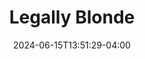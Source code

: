 ---
title: Legally Blonde
Theatre: Amelia Musical Playhouse
Venue: Amelia Musical Playhouse
Season: 11
date: 2024-06-15T13:51:29-04:00
opening_date: 2024-07-05
closing_date: 2024-07-20
showtimes:
  - 2024-07-05 19:30:00
  - 2024-07-06 19:30:00
  - 2024-07-07 14:30:00
  - 2024-07-11 19:30:00
  - 2024-07-12 19:30:00
  - 2024-07-13 19:30:00
  - 2024-07-14 14:30:00
  - 2024-07-19 19:30:00
  - 2024-07-20 19:30:00
  - 2024-07-21 14:30:00
featured_image: 2024-Legally-Blonde-The-Musical.webp
featured_image_alt: "Poster for *Legally Blonde* showcasing a vibrant pink design with a graduation cap and a high-heeled shoe, reflecting the theme of the musical. The text highlights music and lyrics by Laurence O'Keefe and Nell Benjamin, based on the novel by Amanda Brown and the MGM motion picture."
featured_image_caption: "*Legally Blonde* dazzles with its bright pink charm and witty story, capturing the journey of Elle Woods as she tackles stereotypes and scandal in pursuit of her dreams."
featured_image_attr: Bill Ivins
featured_image_attr_link: https://www.ivinsink.com/program-covers
playbill:
Website: https://ameliamusicalplayhouse.com/performances/legally-blonde/
Tickets: https://904tix.com/organizations/amelia-musical-playhouse
show_details: 
cast:
  - Elle Woods: Olivia Lynch
  - Emmett Forrest: Will Wiley
  - Paulette Buonafonte: Allie Kangas
  - Professor Callahan: Jimmy Galaviz
  - Warner Huntington III: Alex McClurkin
  - Vivienne Kensington: Danielle Gamble
  - Brooke Wyndham: Amelia Underwood
  - Enid Hoops / Kate: Maggie Mellott
  - Serena: Sarah Perkins
  - Margot: Samantha Andersen
  - Pilar: Keeli Bean
  - Kyle O’Boyle: Thor Rockett
  - Aaron Schultz / Grand Master Chad: Zain Beverly
  - Bjorn Gustafson: Nathan Lee
  - Administrator Winthrop / Elle’s Dad: Bob O'Hara
  - Administrator Lowell / Carlos: Ethan Dorris
  - Administrator Pforzheimer: Jimmy Kalista
  - Nikos Argitakos: Carlos Chavez-Tafur
  - Chutney Wyndham: Shaeliegh Tupper
  - Elle’s Mom / Store Manager: Rae Colley
  - Dewey / Student / TV Reporter: Quentin Wright
  - Leilani: Eden George
  - Kiki the Colorist: Moira Smith
  - Cashier/D.A.: Amelia Son
  - Whitney: Caitlyn Terry
  - Judge: Sydney Gray
  - Court Stenographer: Amy Cullen
  - Ensemble:
    - Ethan Dorris
    - Quentin Wright
    - Eden George
    - Moira Smith
    - Amelia Son
    - Caitlyn Terry
    - Sydney Gray
    - Amy Cullen
    - Kristin Bean
    - Allie Basile
    - Ella Basile
crew:
  - Director:
    - Beth Perkins
    - Joey Johnson
  - Music Director: Solomon Johnson
  - Costumes: Tammy Lynch
  - Choreography: Kristin Bean
  - Set Design: Gregg Dillingham
  - Publicity and Social Media: 
    - Kim Woodlief
    - Tom Cooper
    - Pam Cooper
    - Jan Cote-Merow
    - Beth Perkins
    - Erin Lake
    - Bill Ivins
  - Art & Graphics: Bill Ivins
  - Photography: Kailin Lake
  - Set Builders/Painters:
    - Gregg Dillingham
    - Ron Varnadoe
    - Chuck Phillips
    - Jill Dillingham
    - Amy Cullen
    - Cayman Hogue
  - Stage Crew:
    - Ismerie Maurer
    - Gregg Dillingham
    - Shannon Basile
    - Noah Harter
    - Beth Perkins
    - Jimmy Kalista
    - Melinda Varnadoe
    - Donna Lewis
  - Light Tech:
    - Gregg Dillingham
    - Ted Haller
  - Costume Designer: Tammy Lynch
  - Stage Manager/Props: Ismerie Maurer
orchestra:
  - Keyboard: Cayman Hogue
  - Percussion: Conor Spillane
  - Saxophone: Keaton Truesdale
  - Trumpet: Kouhei Rocha
  - Bass: Matthew Hickox
  - Drums: Rick Maurer
  - Piano: Solomon Johnson
genres: 
Description: 
---